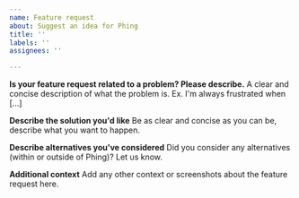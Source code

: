 ```yaml
---
name: Feature request
about: Suggest an idea for Phing
title: ''
labels: ''
assignees: ''

---
```


**Is your feature request related to a problem? Please describe.**
A clear and concise description of what the problem is. Ex. I'm always frustrated when [...]

**Describe the solution you'd like**
Be as clear and concise as you can be, describe what you want to happen.

**Describe alternatives you've considered**
Did you consider any alternatives (within or outside of Phing)? Let us know.

**Additional context**
Add any other context or screenshots about the feature request here.
